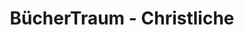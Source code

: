 ---
title: "BücherTraum - Christliche"
url: /bad-tatzmannsdorf/buechertraum-christliche/
shop: Bücher
---